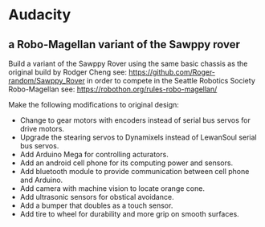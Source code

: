 # Audacity
## a Robo-Magellan variant of the Sawppy rover

Build a variant of the Sawppy Rover using the same basic chassis as the original build by Rodger Cheng see: https://github.com/Roger-random/Sawppy_Rover in order to compete in the Seattle Robotics Society Robo-Magellan see: https://robothon.org/rules-robo-magellan/

Make the following modifications to original design:
<ul>
<li>Change to gear motors with encoders instead of serial bus servos for drive motors.
<li>Upgrade the stearing servos to Dynamixels instead of LewanSoul serial bus servos.
<li>Add Arduino Mega for controlling acturators.
<li>Add an android cell phone for its computing power and sensors.
<li>Add bluetooth module to provide communication between cell phone and Arduino.
<li>Add camera with machine vision to locate orange cone.
<li>Add ultrasonic sensors for obstical avoidance.
<li>Add a bumper that doubles as a touch sensor.
<li>Add tire to wheel for durability and more grip on smooth surfaces.
</ul>
